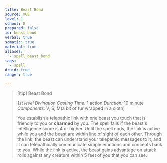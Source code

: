 ```yaml
---
title: Beast Bond
source: XGE
level: 1
school: D
prepared: false
id: beast_bond
verbal: true
somatic: true
material: true
aliases:
  - spell_beast_bond
tags:
  - spell
druid: true
ranger: true

---
```

>[!tip] Beast Bond
>
> *1st level Divination*
> *Casting Time:* 1 action
> *Duration:* 10 minute
> *Components:* V, S, M(a bit of fur wrapped in a cloth)
>
>You establish a telepathic link with one beast you touch that is friendly to you or **charmed** by you. The spell fails if the beast's Intelligence score is 4 or higher. Until the spell ends, the link is active while you and the beast are within line of sight of each other. Through the link, the beast can understand your telepathic messages to it, and it can telepathically communicate simple emotions and concepts back to you. While the link is active, the beast gains advantage on attack rolls against any creature within 5 feet of you that you can see.
>

